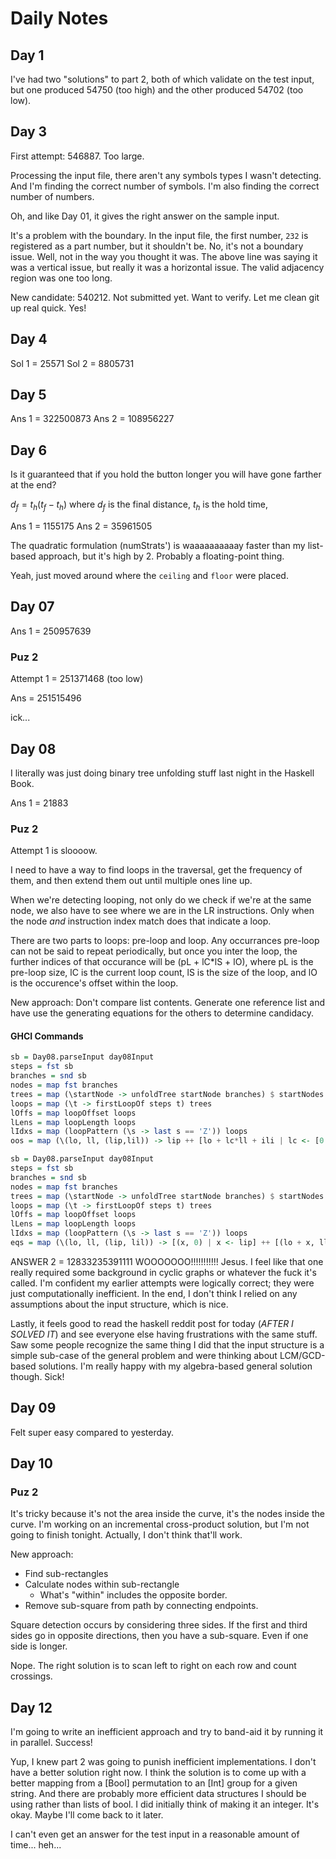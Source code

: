 # Daily Notes

## Day 1

I've had two "solutions" to part 2, both of which validate on the test input, but one produced 54750 (too high) and the other produced 54702 (too low).

## Day 3

First attempt: $546887$. Too large.

Processing the input file, there aren't any symbols types I wasn't detecting.
And I'm finding the correct number of symbols.
I'm also finding the correct number of numbers.

Oh, and like Day 01, it gives the right answer on the sample input.

It's a problem with the boundary. In the input file, the first number, `232` is registered as a part number, but it shouldn't be.
No, it's not a boundary issue. Well, not in the way you thought it was. The above line was saying it was a vertical issue, but really it was a horizontal issue. The valid adjacency region was one too long.

New candidate: $540212$. Not submitted yet. Want to verify. Let me clean git up real quick.
Yes!

## Day 4

Sol 1 = 25571
Sol 2 = 8805731

## Day 5

Ans 1 = 322500873
Ans 2 = 108956227

## Day 6

Is it guaranteed that if you hold the button longer you will have gone farther at the end?

$d_f = t_h(t_f-t_h)$
where $d_f$ is the final distance, $t_h$ is the hold time,

Ans 1 = 1155175
Ans 2 = 35961505

The quadratic formulation (numStrats') is waaaaaaaaaay faster than my list-based approach, but it's high by 2. Probably a floating-point thing.

Yeah, just moved around where the `ceiling` and `floor` were placed.

## Day 07

Ans 1 = 250957639

### Puz 2

Attempt 1 = 251371468 (too low)

Ans = 251515496

ick...

## Day 08

I literally was just doing binary tree unfolding stuff last night in the Haskell Book.

Ans 1 = 21883

### Puz 2

Attempt 1 is sloooow.

I need to have a way to find loops in the traversal, get the frequency of them, and then extend them out until multiple ones line up.

When we're detecting looping, not only do we check if we're at the same node, we also have to see where we are in the LR instructions.
Only when the node _and_ instruction index match does that indicate a loop.

There are two parts to loops: pre-loop and loop.
Any occurrances pre-loop can not be said to repeat periodically, but once you inter the loop, the further indices of that occurance will be (pL + lC*lS + lO), where pL is the pre-loop size, lC is the current loop count, lS is the size of the loop, and lO is the occurence's offset within the loop.

New approach:
Don't compare list contents.
Generate one reference list and have use the generating equations for the others to determine candidacy.

#### GHCI Commands

```haskell
sb = Day08.parseInput day08Input
steps = fst sb
branches = snd sb
nodes = map fst branches
trees = map (\startNode -> unfoldTree startNode branches) $ startNodes nodes
loops = map (\t -> firstLoopOf steps t) trees
lOffs = map loopOffset loops
lLens = map loopLength loops
lIdxs = map (loopPattern (\s -> last s == 'Z')) loops
oos = map (\(lo, ll, (lip,lil)) -> lip ++ [lo + lc*ll + ili | lc <- [0..], ili <- lil]) $ zip3 lOffs lLens lIdxs
```

```haskell
sb = Day08.parseInput day08Input
steps = fst sb
branches = snd sb
nodes = map fst branches
trees = map (\startNode -> unfoldTree startNode branches) $ startNodes nodes
loops = map (\t -> firstLoopOf steps t) trees
lOffs = map loopOffset loops
lLens = map loopLength loops
lIdxs = map (loopPattern (\s -> last s == 'Z')) loops
eqs = map (\(lo, ll, (lip, lil)) -> [(x, 0) | x <- lip] ++ [(lo + x, ll) | x <- lil]) $ zip3 lOffs lLens lIdxs

```

ANSWER 2 = 12833235391111
WOOOOOOO!!!!!!!!!!!
Jesus.
I feel like that one really required some background in cyclic graphs or whatever the fuck it's called.
I'm confident my earlier attempts were logically correct; they were just computationally inefficient.
In the end, I don't think I relied on any assumptions about the input structure, which is nice.

Lastly, it feels good to read the haskell reddit post for today (_AFTER I SOLVED IT_) and see everyone else having frustrations with the same stuff.
Saw some people recognize the same thing I did that the input structure is a simple sub-case of the general problem and were thinking about LCM/GCD-based solutions.
I'm really happy with my algebra-based general solution though.
Sick!

## Day 09

Felt super easy compared to yesterday.

## Day 10

### Puz 2

It's tricky because it's not the area inside the curve, it's the nodes inside the curve.
I'm working on an incremental cross-product solution, but I'm not going to finish tonight.
Actually, I don't think that'll work.

New approach:

- Find sub-rectangles
- Calculate nodes within sub-rectangle
  - What's "within" includes the opposite border.
- Remove sub-square from path by connecting endpoints.

Square detection occurs by considering three sides.
If the first and third sides go in opposite directions, then you have a sub-square.
Even if one side is longer.

Nope.
The right solution is to scan left to right on each row and count crossings.

## Day 12

I'm going to write an inefficient approach and try to band-aid it by running it in parallel.
Success!

Yup, I knew part 2 was going to punish inefficient implementations.
I don't have a better solution right now.
I think the solution is to come up with a better mapping from a [Bool] permutation to an [Int] group for a given string.
And there are probably more efficient data structures I should be using rather than lists of bool.
I did initially think of making it an integer.
It's okay.
Maybe I'll come back to it later.

I can't even get an answer for the test input in a reasonable amount of time... heh...
